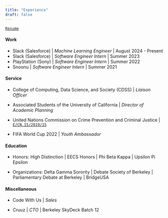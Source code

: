 ```yaml
---
title: "Experience"
draft: false
---
```



[`Resume`](https://drive.google.com/file/d/1Ad17tnLFm6fnWbVLRo866wjnd9k2tLiA/view?usp=sharing)

<!-- <h3 style="background-color:lightgray; text-align:left; text-indent: 15px; font-weight: bold; vertical-align: middle; padding:10px 0;">
      Internships
</h3> -->



#### Work

- Slack (Salesforce) | *Machine Learning Engineer* | August 2024 - Present 
- Slack (Salesforce) | *Software Engineer Intern* | Summer 2023
- PlayStation (Sony) | *Software Engineer Intern* | Summer 2022
- Snoonu | *Software Engineer Intern* | Summer 2021

#### Service
- College of Computing, Data Science, and Society (CDSS) | *Liaison Officer*
- Associated Students of the University of California | *Director of Academic Planning*
- United Nations Commission on Crime Prevention and Criminal Justice | [`E/CN.15/2019/15`](https://undocs.org/Home/Mobile?FinalSymbol=E%2F2019%2F30%2520&Language=E&DeviceType=Desktop&LangRequested=False)

- FIFA World Cup 2022 | *Youth Ambassador*


#### Education
- Honors: High Distinction | EECS Honors | Phi Beta Kappa | Upsilon Pi Epsilon

- Organizations: Delta Gamma Sorority | Debate Society of Berkeley | Parliamentary Debate at Berkeley | BridgeUSA


#### Miscellaneous
- Code With Us | *Sales*

- Cruuz | *CTO* | Berkeley SkyDeck Batch 12




<!-- ### Awards
- UC Berkeley Grace Hopper Scholarship Recipient 
- Grace Hopper Scholar 2022 
- UC Berkeley Leadership Award -->
